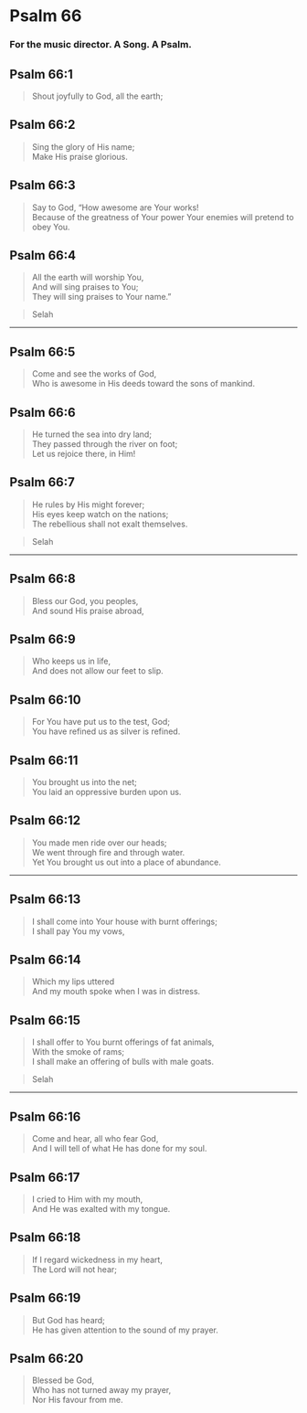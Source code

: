 # Psalm 66

### For the music director. A Song. A Psalm.

## Psalm 66:1

> Shout joyfully to God, all the earth;

## Psalm 66:2

> Sing the glory of His name;  
> Make His praise glorious.

## Psalm 66:3

> Say to God, “How awesome are Your works!  
> Because of the greatness of Your power Your enemies will pretend to obey You.

## Psalm 66:4

> All the earth will worship You,  
> And will sing praises to You;  
> They will sing praises to Your name.”

> Selah

---

## Psalm 66:5

> Come and see the works of God,  
> Who is awesome in His deeds toward the sons of mankind.

## Psalm 66:6

> He turned the sea into dry land;  
> They passed through the river on foot;  
> Let us rejoice there, in Him!

## Psalm 66:7

> He rules by His might forever;  
> His eyes keep watch on the nations;  
> The rebellious shall not exalt themselves.

> Selah

---

## Psalm 66:8

> Bless our God, you peoples,  
> And sound His praise abroad,

## Psalm 66:9

> Who keeps us in life,  
> And does not allow our feet to slip.

## Psalm 66:10

> For You have put us to the test, God;  
> You have refined us as silver is refined.

## Psalm 66:11

> You brought us into the net;  
> You laid an oppressive burden upon us.

## Psalm 66:12

> You made men ride over our heads;  
> We went through fire and through water.  
> Yet You brought us out into a place of abundance.

---

## Psalm 66:13

> I shall come into Your house with burnt offerings;  
> I shall pay You my vows,

## Psalm 66:14

> Which my lips uttered  
> And my mouth spoke when I was in distress.

## Psalm 66:15

> I shall offer to You burnt offerings of fat animals,  
> With the smoke of rams;  
> I shall make an offering of bulls with male goats.

> Selah

---

## Psalm 66:16

> Come and hear, all who fear God,  
> And I will tell of what He has done for my soul.

## Psalm 66:17

> I cried to Him with my mouth,  
> And He was exalted with my tongue.

## Psalm 66:18

> If I regard wickedness in my heart,  
> The Lord will not hear;

## Psalm 66:19

> But God has heard;  
> He has given attention to the sound of my prayer.

## Psalm 66:20

> Blessed be God,  
> Who has not turned away my prayer,  
> Nor His favour from me.
